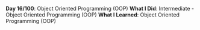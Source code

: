 **Day 16/100**: Object Oriented Programming (OOP)
**What I Did**: Intermediate - Object Oriented Programming (OOP)
**What I Learned**: Object Oriented Programming (OOP)
